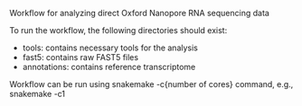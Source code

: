 Workflow for analyzing direct Oxford Nanopore RNA sequencing data

To run the workflow, the following directories should exist:
- tools: contains necessary tools for the analysis
- fast5: contains raw FAST5 files
- annotations: contains reference transcriptome

Workflow can be run using snakemake -c{number of cores} command, e.g., snakemake -c1
